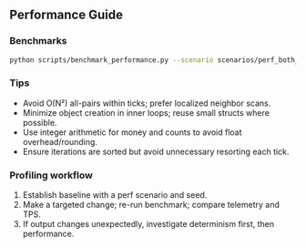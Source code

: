 ## Performance Guide

### Benchmarks
```bash
python scripts/benchmark_performance.py --scenario scenarios/perf_both_modes.yaml --ticks 200 --seed 42
```

### Tips
- Avoid O(N²) all-pairs within ticks; prefer localized neighbor scans.
- Minimize object creation in inner loops; reuse small structs where possible.
- Use integer arithmetic for money and counts to avoid float overhead/rounding.
- Ensure iterations are sorted but avoid unnecessary resorting each tick.

### Profiling workflow
1. Establish baseline with a perf scenario and seed.
2. Make a targeted change; re-run benchmark; compare telemetry and TPS.
3. If output changes unexpectedly, investigate determinism first, then performance.


